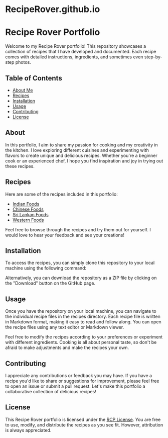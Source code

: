 # RecipeRover.github.io
# Recipe Rover Portfolio

Welcome to my Recipe Rover portfolio! This repository showcases a collection of recipes that I have developed and documented. Each recipe comes with detailed instructions, ingredients, and sometimes even step-by-step photos.

## Table of Contents

- [About Me](#about)
- [Recipes](#recipes)
- [Installation](#installation)
- [Usage](#usage)
- [Contributing](#contributing)
- [License](#license)

## About

In this portfolio, I aim to share my passion for cooking and my creativity in the kitchen. I love exploring different cuisines and experimenting with flavors to create unique and delicious recipes. Whether you're a beginner cook or an experienced chef, I hope you find inspiration and joy in trying out these recipes.

## Recipes

Here are some of the recipes included in this portfolio:

- [Indian Foods](#Indian)
- [Chinese Foods](#chinese)
- [Sri Lankan Foods](#srilanka)
- [Western Foods](#western)

Feel free to browse through the recipes and try them out for yourself. I would love to hear your feedback and see your creations!

## Installation

To access the recipes, you can simply clone this repository to your local machine using the following command:

Alternatively, you can download the repository as a ZIP file by clicking on the "Download" button on the GitHub page.

## Usage

Once you have the repository on your local machine, you can navigate to the individual recipe files in the recipes directory. Each recipe file is written in Markdown format, making it easy to read and follow along. You can open the recipe files using any text editor or Markdown viewer.

Feel free to modify the recipes according to your preferences or experiment with different ingredients. Cooking is all about personal taste, so don't be afraid to make adjustments and make the recipes your own.

## Contributing

I appreciate any contributions or feedback you may have. If you have a recipe you'd like to share or suggestions for improvement, please feel free to open an issue or submit a pull request. Let's make this portfolio a collaborative collection of delicious recipes!

## License

This Recipe Rover portfolio is licensed under the [RCP License](LICENSE). You are free to use, modify, and distribute the recipes as you see fit. However, attribution is always appreciated.
